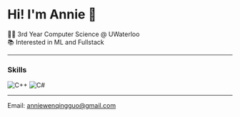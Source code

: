 # Hi! I'm Annie 👋

👨‍💻 3rd Year Computer Science @ UWaterloo <br/>
📚 Interested in ML and Fullstack

---

### Skills

![C++](https://img.shields.io/badge/C%2B%2B-00599C?style=for-the-badge&logo=c%2B%2B&logoColor=white)
![C#](https://img.shields.io/badge/C%23-239120?style=for-the-badge&logo=c-sharp&logoColor=white)

---

Email: anniewenqingguo@gmail.com <br/>